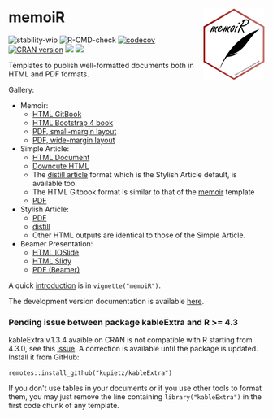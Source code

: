 # memoiR <img src="man/figures/logo.png" align="right" alt="" width="120" />

![stability-wip](https://img.shields.io/badge/lifecycle-stable-green.svg)
![R-CMD-check](https://github.com/EricMarcon/memoiR/workflows/R-CMD-check/badge.svg)
[![codecov](https://codecov.io/github/EricMarcon/memoiR/branch/master/graphs/badge.svg)](https://app.codecov.io/github/EricMarcon/memoiR)
[![CRAN version](http://www.r-pkg.org/badges/version/memoiR)](https://CRAN.r-project.org/package=memoiR)
[![](http://cranlogs.r-pkg.org/badges/grand-total/memoiR)](https://CRAN.R-project.org/package=memoiR)
[![](http://cranlogs.r-pkg.org/badges/memoiR)](https://CRAN.R-project.org/package=memoiR)


Templates to publish well-formatted documents both in HTML and PDF formats.

Gallery:

- Memoir:
    - [HTML GitBook](https://ericmarcon.github.io/memoiR/gallery/memoir/bookdown_gitbook/index.html)
    - [HTML Bootstrap 4 book](https://ericmarcon.github.io/WorkingWithR/)
    - [PDF, small-margin layout](https://ericmarcon.github.io/memoiR/gallery/memoir/bookdown_pdf_book/MyBook.pdf)
    - [PDF, wide-margin layout](https://ericmarcon.github.io/MesuresBioDiv2/MesuresBD.pdf)
- Simple Article: 
    - [HTML Document](https://ericmarcon.github.io/memoiR/gallery/simple_article/bookdown_html_document2/simple_article.html)
    - [Downcute HTML](https://ericmarcon.github.io/memoiR/gallery/simple_article/rmdformats_downcute/simple_article.html)
    - The [distill article](https://ericmarcon.github.io/memoiR/gallery/stylish_article/bookdown_html_document2/stylish_article.html) format which is the Stylish Article default, is available too.
    - The HTML Gitbook format is similar to that of the [memoir](https://ericmarcon.github.io/memoiR/gallery/memoir/bookdown_gitbook/index.html) template
    - [PDF](https://ericmarcon.github.io/memoiR/gallery/simple_article/bookdown_pdf_book/simple_article.pdf)
- Stylish Article: 
    - [PDF](https://ericmarcon.github.io/memoiR/gallery/stylish_article/bookdown_pdf_book/stylish_article.pdf)
    - [distill](https://ericmarcon.github.io/memoiR/gallery/stylish_article/bookdown_html_document2/stylish_article.html)
    - Other HTML outputs are identical to those of the Simple Article.
- Beamer Presentation: 
    - [HTML IOSlide](https://ericmarcon.github.io/memoiR/gallery/beamer_presentation/bookdown_ioslides_presentation2/beamer_presentation.html)
    - [HTML Slidy](https://ericmarcon.github.io/memoiR/gallery/beamer_presentation/bookdown_slidy_presentation2/beamer_presentation.html)
    - [PDF (Beamer)](https://ericmarcon.github.io/memoiR/gallery/beamer_presentation/bookdown_beamer_presentation2/beamer_presentation.pdf)

A quick [introduction](https://ericmarcon.github.io/memoiR/articles/memoiR.html) is in `vignette("memoiR")`.

The development version documentation is available [here](https://ericmarcon.github.io/memoiR/dev/).


### Pending issue between package kableExtra and R >= 4.3

kableExtra v.1.3.4 avaible on CRAN is not compatible with R starting from 4.3.0, see this [issue](https://github.com/haozhu233/kableExtra/issues/750).
A correction is available until the package is updated.
Install it from GitHub:

```
remotes::install_github("kupietz/kableExtra")
```

If you don't use tables in your documents or if you use other tools to format them, you may just remove the line containing `library("kableExtra")` in the first code chunk of any template.

